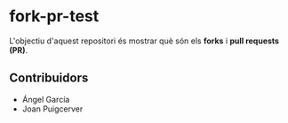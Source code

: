 # fork-pr-test
L'objectiu d'aquest repositori és mostrar què són
els __forks__ i __pull requests (PR)__.

## Contribuidors
- Ángel García
- Joan Puigcerver
